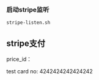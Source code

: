 ### 启动stripe监听

```sh
stripe-listen.sh
```



## stripe支付

price_id： 

test card no: 4242424242424242

